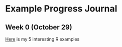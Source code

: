 # Example Progress Journal

## Week 0 (October 29)

[Here](files/example_homework_0.html) is my 5 interesting R examples